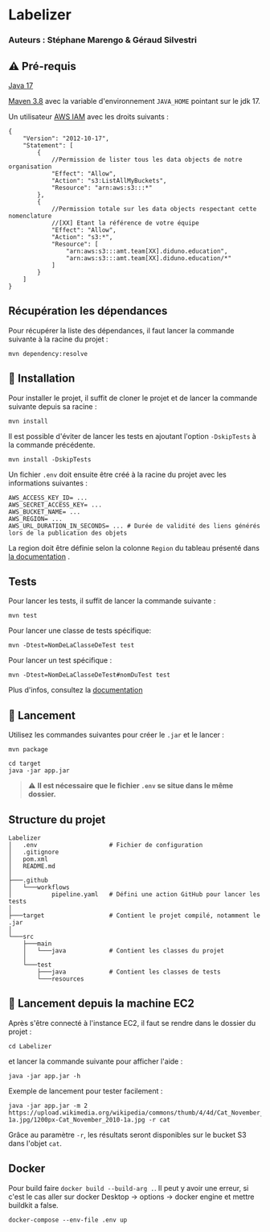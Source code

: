 # Labelizer

### Auteurs : Stéphane Marengo & Géraud Silvestri

## :warning: Pré-requis

[Java 17](https://adoptium.net/temurin/releases/)

[Maven 3.8](https://maven.apache.org/download.cgi) avec la variable d'environnement `JAVA_HOME` pointant sur le jdk 17.

Un utilisateur [AWS IAM](https://aws.amazon.com/iam/) avec les droits suivants :

```
{
    "Version": "2012-10-17",
    "Statement": [
        {
            //Permission de lister tous les data objects de notre organisation
            "Effect": "Allow",
            "Action": "s3:ListAllMyBuckets",
            "Resource": "arn:aws:s3:::*"
        },
        {   
            //Permission totale sur les data objects respectant cette nomenclature
            //[XX] Etant la référence de votre équipe
            "Effect": "Allow",
            "Action": "s3:*",
            "Resource": [
                "arn:aws:s3:::amt.team[XX].diduno.education",
                "arn:aws:s3:::amt.team[XX].diduno.education/*"
            ]
        }
    ]
}
```

## Récupération les dépendances

Pour récupérer la liste des dépendances, il faut lancer la commande suivante à la racine du projet :

```
mvn dependency:resolve
```

## :wrench: Installation

Pour installer le projet, il suffit de cloner le projet et de lancer la commande suivante depuis sa racine :

```
mvn install
```

Il est possible d'éviter de lancer les tests en ajoutant l'option `-DskipTests` à la commande précédente.

```
mvn install -DskipTests
```

Un fichier `.env` doit ensuite être créé à la racine du projet avec les informations suivantes :

```
AWS_ACCESS_KEY_ID= ...
AWS_SECRET_ACCESS_KEY= ...
AWS_BUCKET_NAME= ...
AWS_REGION= ...
AWS_URL_DURATION_IN_SECONDS= ... # Durée de validité des liens générés lors de la publication des objets
```

La region doit être définie selon la colonne `Region` du tableau présenté dans  
[la documentation](https://docs.aws.amazon.com/AmazonRDS/latest/UserGuide/Concepts.RegionsAndAvailabilityZones.html#Concepts.RegionsAndAvailabilityZones.Regions)
.

## Tests

Pour lancer les tests, il suffit de lancer la commande suivante :

```
mvn test
```

Pour lancer une classe de tests spécifique:

```
mvn -Dtest=NomDeLaClasseDeTest test
```

Pour lancer un test spécifique :

```
mvn -Dtest=NomDeLaClasseDeTest#nomDuTest test
```

Plus d'infos, consultez
la [documentation](https://maven.apache.org/surefire/maven-surefire-plugin/examples/single-test.html)

## :rocket: Lancement

Utilisez les commandes suivantes pour créer le `.jar` et le lancer :

```
mvn package

cd target
java -jar app.jar
```

> :warning: **Il est nécessaire que le fichier `.env` se situe dans le même dossier.**

## Structure du projet

```
Labelizer
│   .env                    # Fichier de configuration
│   .gitignore
│   pom.xml
│   README.md
│
├───.github
│   └───workflows
│           pipeline.yaml   # Défini une action GitHub pour lancer les tests
│
├───target                  # Contient le projet compilé, notamment le .jar
│
└───src
    ├───main
    │   └───java            # Contient les classes du projet
    │
    └───test
        ├───java            # Contient les classes de tests
        └───resources
```

## :roller_coaster: Lancement depuis la machine EC2

Après s'être connecté à l'instance EC2, il faut se rendre dans le dossier du projet :

```
cd Labelizer
```

et lancer la commande suivante pour afficher l'aide :

```
java -jar app.jar -h
```

Exemple de lancement pour tester facilement :

```
java -jar app.jar -m 2 https://upload.wikimedia.org/wikipedia/commons/thumb/4/4d/Cat_November_2010-1a.jpg/1200px-Cat_November_2010-1a.jpg -r cat
```

Grâce au paramètre `-r`, les résultats seront disponibles sur le bucket S3 dans l'objet `cat`.


## Docker

Pour build faire `docker build --build-arg .`. Il peut y avoir une erreur, si c'est le cas aller sur docker Desktop -> options -> docker engine et mettre buildkit a false.

`docker-compose --env-file .env up`
